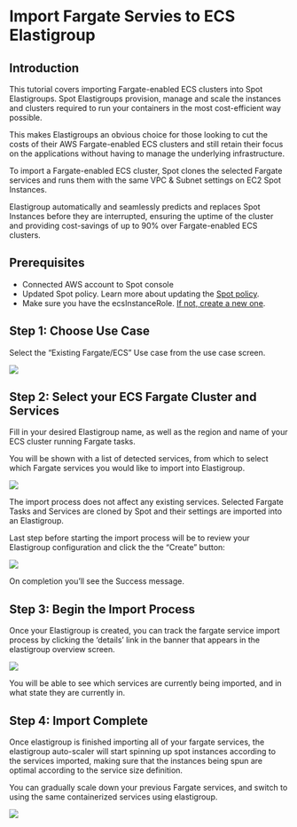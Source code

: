 # Import Fargate Servies to ECS Elastigroup

## Introduction

This tutorial covers importing Fargate-enabled ECS clusters into Spot Elastigroups. Spot Elastigroups provision, manage and scale the instances and clusters required to run your containers in the most cost-efficient way possible.

This makes Elastigroups an obvious choice for those looking to cut the costs of their AWS Fargate-enabled ECS clusters and still retain their focus on the applications without having to manage the underlying infrastructure.

To import a Fargate-enabled ECS cluster, Spot clones the selected Fargate services and runs them with the same VPC & Subnet settings on EC2 Spot Instances.

Elastigroup automatically and seamlessly predicts and replaces Spot Instances before they are interrupted, ensuring the uptime of the cluster and providing cost-savings of up to 90% over Fargate-enabled ECS clusters.

## Prerequisites

* Connected AWS account to Spot console
* Updated Spot policy. Learn more about updating the [Spot policy](https://help.dev.spot.io/elastigroup/tutorials/elastigroup-tasks/update-spot-policy).
* Make sure you have the ecsInstanceRole. [If not, create a new one](https://docs.aws.amazon.com/batch/latest/userguide/instance_IAM_role.html).

## Step 1: Choose Use Case

Select the “Existing Fargate/ECS” Use case from the use case screen.


<img src="/elastigroup/_media/import-fargate-services-to-ecs-elastigroup_1.png" />


## Step 2: Select your ECS Fargate Cluster and Services

Fill in your desired Elastigroup name, as well as the region and name of your ECS cluster running Fargate tasks.

You will be shown with a list of detected services, from which to select which Fargate services you would like to import into Elastigroup.


<img src="/elastigroup/_media/import-fargate-services-to-ecs-elastigroup_2.png" />


The import process does not affect any existing services. Selected Fargate Tasks and Services are cloned by Spot and their settings are imported into an Elastigroup.

Last step before starting the import process will be to review your Elastigroup configuration and click the the “Create” button:


<img src="/elastigroup/_media/import-fargate-services-to-ecs-elastigroup_3.png" />


On completion you’ll see the Success message.

## Step 3: Begin the Import Process

Once your Elastigroup is created, you can track the fargate service import process by clicking the ‘details’ link in the banner that appears in the elastigroup overview screen.


<img src="/elastigroup/_media/import-fargate-services-to-ecs-elastigroup_4.png" />


You will be able to see which services are currently being imported, and in what state they are currently in.

## Step 4: Import Complete

Once elastigroup is finished importing all of your fargate services, the elastigroup auto-scaler will start spinning up spot instances according to the services imported, making sure that the instances being spun are optimal according to the service size definition.

You can gradually scale down your previous Fargate services, and switch to using the same containerized services using elastigroup.

<img src="/elastigroup/_media/import-fargate-services-to-ecs-elastigroup_5.png" />
